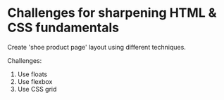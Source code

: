 # Challenges for sharpening HTML & CSS fundamentals

Create 'shoe product page' layout using different techniques.

Challenges:
1. Use floats
2. Use flexbox
3. Use CSS grid


